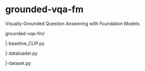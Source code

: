 # grounded-vqa-fm
Visually-Grounded Question Answering with Foundation Models

grounded-vqa-fm/

|-baseline_CLIP.py

|-dataloader.py

|-dataset.py
